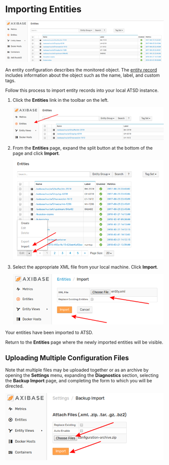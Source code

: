 # Importing Entities

![](images/entity-group.png)

An entity configuration describes the monitored object. The [entity record](https://axibase.com/docs/atsd/api/meta/entity/list.html#fields) includes information about the object such as the name, label, and custom tags.

Follow this process to import entity records into your local ATSD instance.

1. Click the **Entities** link in the toolbar on the left.

    ![](images/entities.png)

2. From the **Entities** page, expand the split button at the bottom of the page and click **Import**.

    ![](images/entity-import.png)

3. Select the appropriate XML file from your local machine. Click **Import**.

    ![](images/entity-import1.png)

Your entities have been imported to ATSD.

Return to the **Entities** page where the newly imported entities will be visible.

## Uploading Multiple Configuration Files

Note that multiple files may be uploaded together or as an archive by opening the **Settings** menu, expanding the **Diagnostics** section, selecting the **Backup Import** page, and completing the form to which you will be directed.

![](images/backup-import.png)
